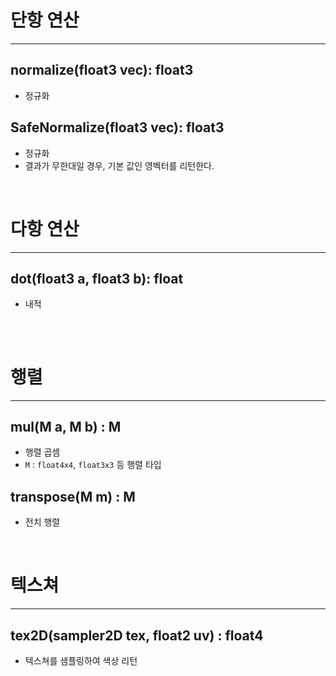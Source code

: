 
# 단항 연산
---

## normalize(float3 vec): float3
 - 정규화

## SafeNormalize(float3 vec): float3
 - 정규화
 - 결과가 무한대일 경우, 기본 값인 영벡터를 리턴한다.

<br>


# 다항 연산
---

## dot(float3 a, float3 b): float
 - 내적

## 

<br>


# 행렬
---

## mul(M a, M b) : M
 - 행렬 곱셈
 - `M` : `float4x4`, `float3x3` 등 행렬 타입

## transpose(M m) : M
 - 전치 행렬

<br>


# 텍스쳐
---

## tex2D(sampler2D tex, float2 uv) : float4
 - 텍스쳐를 샘플링하여 색상 리턴

<br>

